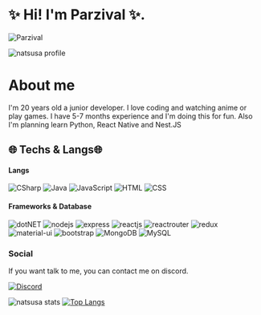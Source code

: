# ✨ Hi! I'm Parzival ✨.
<img src="https://readme-typing-svg.herokuapp.com?size=20&width=512&lines=🖥️+I+am+a+Jr.+Front-End+developer+with+several+months+of+experience.+🖥️" alt="Parzival" />


![natsusa profile](https://komarev.com/ghpvc/?username=Parzivxll&color=blueviolet)

# About me
I'm 20 years old a junior developer. I love coding and watching anime or play games. I have 5-7 months experience and I'm doing this for fun. Also I'm planning learn Python, React Native and Nest.JS

## 🌐 Techs & Langs🌐
#### Langs
![CSharp](https://img.shields.io/badge/C%23-239120?style=for-the-badge&logo=c-sharp&logoColor=white) ![Java](https://img.shields.io/badge/Java-ED8B00?style=for-the-badge&logo=java&logoColor=white) ![JavaScript](https://img.shields.io/badge/JavaScript-323330?style=for-the-badge&logo=javascript&logoColor=F7DF1E) ![HTML](https://img.shields.io/badge/HTML5-E34F26?style=for-the-badge&logo=html5&logoColor=white) ![CSS](https://img.shields.io/badge/CSS3-1572B6?style=for-the-badge&logo=css3&logoColor=white)
#### Frameworks & Database
![dotNET](https://img.shields.io/badge/.NET-512BD4?style=for-the-badge&logo=dotnet&logoColor=white) ![nodejs](https://img.shields.io/badge/Node.js-339933?style=for-the-badge&logo=nodedotjs&logoColor=white) ![express](https://img.shields.io/badge/Express.js-000000?style=for-the-badge&logo=express&logoColor=white) ![reactjs](https://img.shields.io/badge/React-20232A?style=for-the-badge&logo=react&logoColor=61DAFB) ![reactrouter](https://img.shields.io/badge/React_Router-CA4245?style=for-the-badge&logo=react-router&logoColor=white) ![redux](https://img.shields.io/badge/Redux-593D88?style=for-the-badge&logo=redux&logoColor=white) ![material-ui](https://img.shields.io/badge/Material%20UI-007FFF?style=for-the-badge&logo=mui&logoColor=white)  ![bootstrap](https://img.shields.io/badge/Bootstrap-563D7C?style=for-the-badge&logo=bootstrap&logoColor=white) ![MongoDB](https://img.shields.io/badge/MongoDB-4EA94B?style=for-the-badge&logo=mongodb&logoColor=white) ![MySQL](https://img.shields.io/badge/MySQL-005C84?style=for-the-badge&logo=mysql&logoColor=white)

### Social
If you want talk to me, you can contact me on discord.

[![Discord](https://img.shields.io/badge/Discord-7289DA?style=for-the-badge&logo=discord&logoColor=white)](https://discord.com/users/945275057406627910)


![natsusa stats](https://github-readme-stats.vercel.app/api?username=Parzivxll&show_icons=true&bg_color=353535&text_color=ABABAB&title_color=BC25E9&icon_color=BC25E9) [![Top Langs](https://github-readme-stats.vercel.app/api/top-langs/?username=Parzivxll&layout=compact&bg_color=353535&text_color=ABABAB&title_color=BC25E9&)](https://github.com/Parzivxll)

